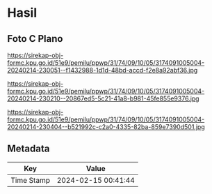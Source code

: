 # Hasil

## Foto C Plano

https://sirekap-obj-formc.kpu.go.id/51e9/pemilu/ppwp/31/74/09/10/05/3174091005004-20240214-230051--f1432988-1d1d-48bd-accd-f2e8a92abf36.jpg

https://sirekap-obj-formc.kpu.go.id/51e9/pemilu/ppwp/31/74/09/10/05/3174091005004-20240214-230210--20867ed5-5c21-41a8-b981-45fe855e9376.jpg

https://sirekap-obj-formc.kpu.go.id/51e9/pemilu/ppwp/31/74/09/10/05/3174091005004-20240214-230404--b521992c-c2a0-4335-82ba-859e7390d501.jpg


## Metadata

| Key        | Value               |
| ---------- | ------------------- |
| Time Stamp | 2024-02-15 00:41:44 |



